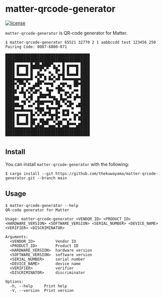 # matter-qrcode-generator

[![license](https://img.shields.io/crates/l/asaru.svg)](https://raw.githubusercontent.com/thekuwayama/asaru/main/LICENSE-APACHE)

`matter-qrcode-generator` is QR-code generator for Matter.


```sh-session
$ matter-qrcode-generator 65521 32770 2 1 aabbccdd test 123456 250
Pairing Code: 0087-6800-071

█████████████████████████████████████
█████████████████████████████████████
████ ▄▄▄▄▄ █▄██▄████▀▄ ▄ █ ▄▄▄▄▄ ████
████ █   █ █▀▀▀█▀▄▀  ▀█▄ █ █   █ ████
████ █▄▄▄█ █  █▄▄  ▀▄ ▀▄▄█ █▄▄▄█ ████
████▄▄▄▄▄▄▄█ ▀▄▀ █ █▄▀▄█ █▄▄▄▄▄▄▄████
████▄▀██▄▀▄  ▄██▀▄▄▄▄▀  ▄▄▄   ██▄████
████ █ ▄▀ ▄▄█▀▀▄  ▄ ▀ ▄█▄▀ ▀█ ▀▀ ████
█████ ▄█▄▀▄▀▄█▀▄  ▀█▀  █▀▀▄▄ ▄▀▀ ████
████▄▄  █ ▄█  ▄███▀█▄▄  █ ▀▄█ ▄█▄████
████▀▀ ▄▄▀▄▀ ▄█▄▄▄▄▄▄▀█▄▀█▀▄▄ ▀  ████
██████▄▄▀ ▄▄▀ █▀▀ ▄ ▀ ▀█▄ ▀▄█▀ ▄█████
████▄▄▄█▄▄▄▄ ▀███ ▀█▀▀█▀ ▄▄▄ ▀   ████
████ ▄▄▄▄▄ █▄▀▄▀▄█▀█▄▄█▀ █▄█ ▀▄▄▀████
████ █   █ █▄▄ ▄▄ ▄▄█ █▀ ▄▄ ▄ █ █████
████ █▄▄▄█ ██ ▄▀███  ▀▄██  █▄▄▄ ▄████
████▄▄▄▄▄▄▄█▄████▄▄███▄█▄███▄▄▄██████
█████████████████████████████████████
▀▀▀▀▀▀▀▀▀▀▀▀▀▀▀▀▀▀▀▀▀▀▀▀▀▀▀▀▀▀▀▀▀▀▀▀▀
```

## Install

You can install `matter-qrcode-generator` with the following:

```sh-session
$ cargo install --git https://github.com/thekuwayama/matter-qrcode-generator.git --branch main
```


## Usage

```sh-session
$ matter-qrcode-generator --help
QR-code generator for Matter

Usage: matter-qrcode-generator <VENDOR_ID> <PRODUCT_ID> <HARDWARE_VERSION> <SOFTWARE_VERSION> <SERIAL_NUMBER> <DEVICE_NAME> <VERIFIER> <DISCRIMINATOR>

Arguments:
  <VENDOR_ID>         Vendor ID
  <PRODUCT_ID>        Product ID
  <HARDWARE_VERSION>  hardware version
  <SOFTWARE_VERSION>  software version
  <SERIAL_NUMBER>     serial number
  <DEVICE_NAME>       device name
  <VERIFIER>          verifier
  <DISCRIMINATOR>     discriminator

Options:
  -h, --help     Print help
  -V, --version  Print version
```
